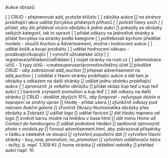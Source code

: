 Aukce obrazů:

[ ] CRUD - přejmenovat add, protože křičelo
[ ] záložka aukce
[*] na stránce probíhající akce udělat forcyklus přidaných příhozů
[ ] pořešit hlavy soch
[ ] přidat, aby šlo přidávat vícero obrázku k jedné aukci
[*] pokazily se obrázky velkých kategorií, tak to opravit
[ ] přidat odkazy na jednotlivé stránky a přidat forcyklus na stránky podle kategorie
[ ] potřebovali bychom předělat models - sloučit Auction a Advertisement, možná i hodnocení aukce
[ ] udělat košík a koupi produktu
[ ] udělat hodnocení nákupu - prodávající/kupující
[ ] vytvořit uživatelské účty
[ ] registrace/přihlášení/odhlášení
[ ] rozjet stránky na rosti.cz
[ ] administrace účtů - 3 typy účtů - createsuperuser/promotion/běžný účet
[*] předělat CRUD - aby zobrazoval add_auction
[*] přepsat advertisement na add_auction
[ ] oddělat z hlavní stránky probíhající aukce a dát tam je obrázky s odkazem na další stránky
[*] udělat jednu stránku probíhající aukce
[ ] zprovoznit .js velkého obrázku
[*] přidat okdaz kup teď u kup teď aukcí
[ ] barevně zvýraznit promotion a kup teď
[ ] dát odkazy na další stránku
[*] CRUD - dodělat zbylých 10%, aby fungoval - nefunguje delete a neprojeví se změny úprav
[*] hledej - přidat usera
[*] zfunkčnit odkazy pod názvem Aukční galerie
[*] zfunčnit Obrazy-Numismatika obrázky přes obrázky a Zobrazit
[*] udělat logo
[*] udělat favicon
[*] dát hledej napravo od loga
[*] změnit barvu modré na hnědou v base.html
[*] dát menu Home až Contact do hamburgeru
[*] udělat podrobné hledání
[*] opětovně zprovoznit photo v models.py
[*] fixnout advertisement.html, aby zobrazoval příspěvky v řádku a následně ve sloupci
[*] vytvoření populační dat
[*] vytvoření hlavní stránky - buy_now, promotion, no_promotion 
[*] vytvoření oddělovače tisíce - tečky, tj. např. 1.309 Kč
[*] home stránka
[*] vkládání nabídky
[*] přehled aukcí např. 10


